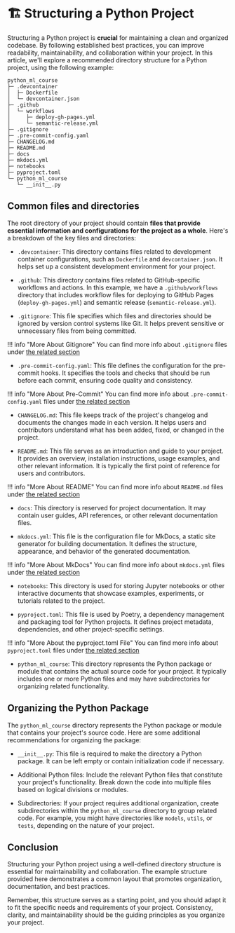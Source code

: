 # 🏗️ Structuring a Python Project

Structuring a Python project is **crucial** for maintaining a clean and organized codebase. By following established best practices, you can improve readability, maintainability, and collaboration within your project. In this article, we'll explore a recommended directory structure for a Python project, using the following example:

```console
python_ml_course
├─ .devcontainer
│  ├─ Dockerfile
│  └─ devcontainer.json
├─ .github
│  └─ workflows
│     ├─ deploy-gh-pages.yml
│     └─ semantic-release.yml
├─ .gitignore
├─ .pre-commit-config.yaml
├─ CHANGELOG.md
├─ README.md
├─ docs
├─ mkdocs.yml
├─ notebooks
├─ pyproject.toml
└─ python_ml_course
   └─ __init__.py
```

## Common files and directories

The root directory of your project should contain **files that provide essential information and configurations for the project as a whole**. Here's a breakdown of the key files and directories:

- `.devcontainer`: This directory contains files related to development container configurations, such as `Dockerfile` and `devcontainer.json`. It helps set up a consistent development environment for your project.

- `.github`: This directory contains files related to GitHub-specific workflows and actions. In this example, we have a `.github/workflows` directory that includes workflow files for deploying to GitHub Pages (`deploy-gh-pages.yml`) and semantic release (`semantic-release.yml`).

- `.gitignore`: This file specifies which files and directories should be ignored by version control systems like Git. It helps prevent sensitive or unnecessary files from being committed.

!!! info "More About Gitignore"
    You can find more info about `.gitignore` files under [the related section](gitignore.md)

- `.pre-commit-config.yaml`: This file defines the configuration for the pre-commit hooks. It specifies the tools and checks that should be run before each commit, ensuring code quality and consistency.

!!! info "More About Pre-Commit"
    You can find more info about `.pre-commit-config.yaml` files under [the related section](pre-commit-config.md)

- `CHANGELOG.md`: This file keeps track of the project's changelog and documents the changes made in each version. It helps users and contributors understand what has been added, fixed, or changed in the project.

- `README.md`: This file serves as an introduction and guide to your project. It provides an overview, installation instructions, usage examples, and other relevant information. It is typically the first point of reference for users and contributors.

!!! info "More About README"
    You can find more info about `README.md` files under [the related section](readme-file.md)

- `docs`: This directory is reserved for project documentation. It may contain user guides, API references, or other relevant documentation files.

- `mkdocs.yml`: This file is the configuration file for MkDocs, a static site generator for building documentation. It defines the structure, appearance, and behavior of the generated documentation.

!!! info "More About MkDocs"
    You can find more info about `mkdocs.yml` files under [the related section](mkdocs.md)

- `notebooks`: This directory is used for storing Jupyter notebooks or other interactive documents that showcase examples, experiments, or tutorials related to the project.

- `pyproject.toml`: This file is used by Poetry, a dependency management and packaging tool for Python projects. It defines project metadata, dependencies, and other project-specific settings.

!!! info "More About the pyproject.toml File"
    You can find more info about `pyproject.toml` files under [the related section](pyproject.md)

- `python_ml_course`: This directory represents the Python package or module that contains the actual source code for your project. It typically includes one or more Python files and may have subdirectories for organizing related functionality.

## Organizing the Python Package

The `python_ml_course` directory represents the Python package or module that contains your project's source code. Here are some additional recommendations for organizing the package:

- `__init__.py`: This file is required to make the directory a Python package. It can be left empty or contain initialization code if necessary.

- Additional Python files: Include the relevant Python files that constitute your project's functionality. Break down the code into multiple files based on logical divisions or modules.

- Subdirectories: If your project requires additional organization, create subdirectories within the `python_ml_course` directory to group related code. For example, you might have directories like `models`, `utils`, or `tests`, depending on the nature of your project.

## Conclusion

Structuring your Python project using a well-defined directory structure is essential for maintainability and collaboration. The example structure provided here demonstrates a common layout that promotes organization, documentation, and best practices.

Remember, this structure serves as a starting point, and you should adapt it to fit the specific needs and requirements of your project. Consistency, clarity, and maintainability should be the guiding principles as you organize your project.
